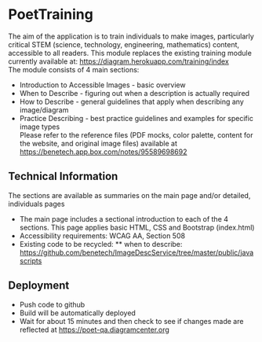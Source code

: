 # PoetTraining
The aim of the application is to train individuals to make images, particularly critical STEM (science, technology, engineering, mathematics) content, accessible to all readers. This module replaces the existing training module currently available at: https://diagram.herokuapp.com/training/index <br />
The module consists of 4 main sections:
* Introduction to Accessible Images - basic overview 
* When to Describe - figuring out when a description is actually required
* How to Describe - general guidelines that apply when describing any image/diagram
* Practice Describing - best practice guidelines and examples for specific image types<br />
Please refer to the reference files (PDF mocks, color palette, content for the website, and original image files) available at https://benetech.app.box.com/notes/95589698692<br />

## Technical Information
The sections are available as summaries on the main page and/or detailed, individuals pages
* The main page includes a sectional introduction to each of the 4 sections. This page applies basic HTML, CSS and Bootstrap (index.html)
* Accessibility requirements: WCAG AA, Section 508
* Existing code to be recycled: 
** when to describe: https://github.com/benetech/ImageDescService/tree/master/public/javascripts

## Deployment
* Push code to github
* Build will be automatically deployed
* Wait for about 15 minutes and then check to see if changes made are reflected at https://poet-qa.diagramcenter.org



